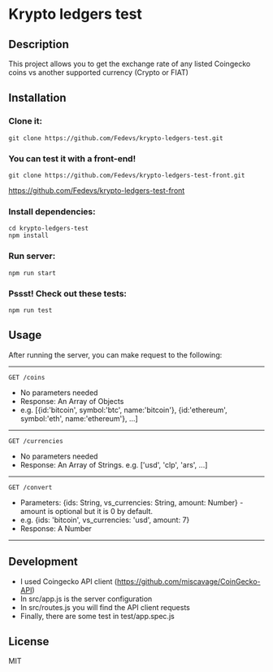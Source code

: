 # Krypto ledgers test

## Description

This project allows you to get the exchange rate of any listed Coingecko coins vs another supported currency (Crypto or FIAT)

## Installation

### Clone it:
    git clone https://github.com/Fedevs/krypto-ledgers-test.git

### You can test it with a front-end!
    git clone https://github.com/Fedevs/krypto-ledgers-test-front.git

https://github.com/Fedevs/krypto-ledgers-test-front

### Install dependencies:
```
cd krypto-ledgers-test
npm install
```

### Run server:
    npm run start

### Pssst! Check out these tests:
    npm run test

## Usage

After running the server, you can make request to the following:

---

    GET /coins

- No parameters needed
- Response: An Array of Objects
- e.g. [{id:'bitcoin', symbol:'btc', name:'bitcoin'}, {id:'ethereum', symbol:'eth', name:'ethereum'}, ...]

---

    GET /currencies

- No parameters needed
- Response: An Array of Strings. e.g. ['usd', 'clp', 'ars', ...]

---

    GET /convert

- Parameters: {ids: String, vs_currencies: String, amount: Number} - amount is optional but it is 0 by default.
- e.g. {ids: 'bitcoin', vs_currencies: 'usd', amount: 7}
- Response: A Number

---

## Development

- I used Coingecko API client (https://github.com/miscavage/CoinGecko-API)
- In src/app.js is the server configuration
- In src/routes.js you will find the API client requests
- Finally, there are some test in test/app.spec.js

## License

MIT
